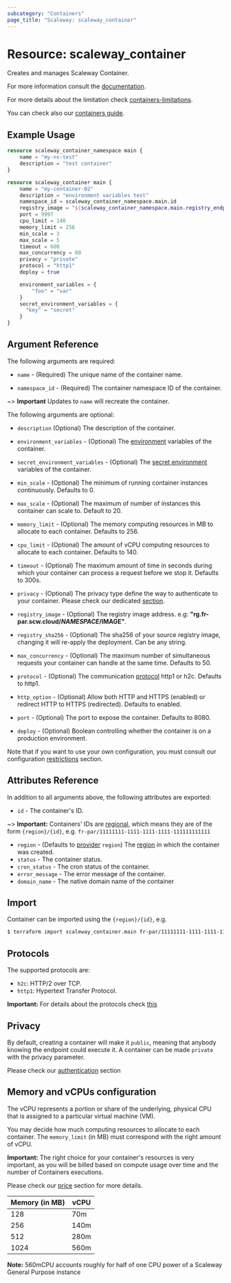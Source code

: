 ```yaml
---
subcategory: "Containers"
page_title: "Scaleway: scaleway_container"
---
```


# Resource: scaleway_container

Creates and manages Scaleway Container.

For more information consult the [documentation](https://www.scaleway.com/en/docs/faq/serverless-containers/).

For more details about the limitation check [containers-limitations](https://www.scaleway.com/en/docs/compute/containers/reference-content/containers-limitations/).

You can check also our [containers guide](https://www.scaleway.com/en/docs/compute/containers/concepts/).

## Example Usage

```terraform
resource scaleway_container_namespace main {
    name = "my-ns-test"
    description = "test container"
}

resource scaleway_container main {
    name = "my-container-02"
    description = "environment variables test"
    namespace_id = scaleway_container_namespace.main.id
    registry_image = "${scaleway_container_namespace.main.registry_endpoint}/alpine:test"
    port = 9997
    cpu_limit = 140
    memory_limit = 256
    min_scale = 3
    max_scale = 5
    timeout = 600
    max_concurrency = 80
    privacy = "private"
    protocol = "http1"
    deploy = true

    environment_variables = {
        "foo" = "var"
    }
    secret_environment_variables = {
      "key" = "secret"
    }
}
```

## Argument Reference

The following arguments are required:

- `name` - (Required) The unique name of the container name.

- `namespace_id` - (Required) The container namespace ID of the container.

~> **Important** Updates to `name` will recreate the container.

The following arguments are optional:

- `description` (Optional) The description of the container.

- `environment_variables` - (Optional) The [environment](https://www.scaleway.com/en/docs/compute/containers/concepts/#environment-variables) variables of the container.

- `secret_environment_variables` - (Optional) The [secret environment](https://www.scaleway.com/en/docs/compute/containers/concepts/#secrets) variables of the container.

- `min_scale` - (Optional) The minimum of running container instances continuously. Defaults to 0.

- `max_scale` - (Optional) The maximum of number of instances this container can scale to. Default to 20.

- `memory_limit` - (Optional) The memory computing resources in MB to allocate to each container. Defaults to 256.

- `cpu_limit` - (Optional) The amount of vCPU computing resources to allocate to each container. Defaults to 140.

- `timeout` - (Optional) The maximum amount of time in seconds during which your container can process a request before we stop it. Defaults to 300s.

- `privacy` - (Optional) The privacy type define the way to authenticate to your container. Please check our dedicated [section](https://developers.scaleway.com/en/products/containers/api/#protocol-9dd4c8).

- `registry_image` - (Optional) The registry image address. e.g: **"rg.fr-par.scw.cloud/$NAMESPACE/$IMAGE"**.

- `registry_sha256` - (Optional) The sha256 of your source registry image, changing it will re-apply the deployment. Can be any string.

- `max_concurrency` - (Optional) The maximum number of simultaneous requests your container can handle at the same time. Defaults to 50.

- `protocol` - (Optional) The communication [protocol](https://developers.scaleway.com/en/products/containers/api/#protocol-9dd4c8) http1 or h2c. Defaults to http1.

- `http_option` - (Optional) Allow both HTTP and HTTPS (enabled) or redirect HTTP to HTTPS (redirected). Defaults to enabled.

- `port` - (Optional) The port to expose the container. Defaults to 8080.

- `deploy` - (Optional) Boolean controlling whether the container is on a production environment.

Note that if you want to use your own configuration, you must consult our configuration [restrictions](https://www.scaleway.com/en/docs/compute/containers/reference-content/containers-limitations/#configuration-restrictions) section.

## Attributes Reference

In addition to all arguments above, the following attributes are exported:

- `id` - The container's ID.

~> **Important:** Containers' IDs are [regional](../guides/regions_and_zones.md#resource-ids), which means they are of the form `{region}/{id}`, e.g. `fr-par/11111111-1111-1111-1111-111111111111`

- `region` - (Defaults to [provider](../index.md#region) `region`) The [region](../guides/regions_and_zones.md#regions) in which the container was created.
- `status` - The container status.
- `cron_status` - The cron status of the container.
- `error_message` - The error message of the container.
- `domain_name` - The native domain name of the container

## Import

Container can be imported using the `{region}/{id}`, e.g.

```bash
$ terraform import scaleway_container.main fr-par/11111111-1111-1111-1111-111111111111
```

## Protocols

The supported protocols are:

* `h2c`: HTTP/2 over TCP.
* `http1`: Hypertext Transfer Protocol.

**Important:** For details about the protocols check [this](https://httpd.apache.org/docs/2.4/howto/http2.html)

## Privacy

By default, creating a container will make it `public`, meaning that anybody knowing the endpoint could execute it.
A container can be made `private` with the privacy parameter.

Please check our [authentication](https://developers.scaleway.com/en/products/containers/api/#protocol-9dd4c8) section

## Memory and vCPUs configuration

The vCPU represents a portion or share of the underlying, physical CPU that is assigned to a particular virtual machine (VM).

You may decide how much computing resources to allocate to each container.
The `memory_limit` (in MB) must correspond with the right amount of vCPU.

**Important:** The right choice for your container's resources is very important, as you will be billed based on compute usage over time and the number of Containers executions.

Please check our [price](https://www.scaleway.com/en/docs/faq/serverless-containers/#prices) section for more details.

| Memory (in MB) | vCPU |
|----------------|------|
| 128            | 70m  |
| 256            | 140m |
| 512            | 280m |
| 1024           | 560m |

**Note:** 560mCPU accounts roughly for half of one CPU power of a Scaleway General Purpose instance
